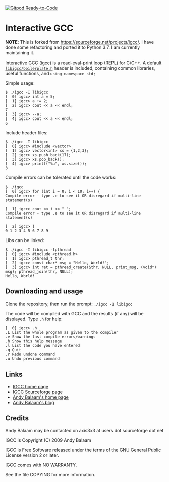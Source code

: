 [![Gitpod Ready-to-Code](https://img.shields.io/badge/Gitpod-Ready--to--Code-blue?logo=gitpod)](https://gitpod.io/#https://github.com/alexandru-dinu/igcc)

# Interactive GCC

**NOTE**: This is forked from https://sourceforge.net/projects/igcc/. I have done some refactoring and ported it to Python 3.7. I am currently maintaining it.

Interactive GCC (igcc) is a read-eval-print loop (REPL) for C/C++.
A default [`libigcc/boilerplate.h`](https://github.com/alexandru-dinu/igcc/blob/master/libigcc/boilerplate.h) header is included, containing common libraries, useful functions, and `using namespace std;`

Simple usage:

```
$ ./igcc -I libigcc
[  0] igcc> int a = 5;
[  1] igcc> a += 2;
[  2] igcc> cout << a << endl;
7
[  3] igcc> --a;
[  4] igcc> cout << a << endl;
6
```

Include header files:

```
$ ./igcc -I libigcc
[  0] igcc> #include <vector>
[  1] igcc> vector<int> xs = {1,2,3};
[  2] igcc> xs.push_back(17);
[  3] igcc> xs.pop_back();
[  4] igcc> printf("%u", xs.size());
3
```

Compile errors can be tolerated until the code works:

```
$ ./igcc
[  0] igcc> for (int i = 0; i < 10; i++) {
Compile error - type .e to see it OR disregard if multi-line statement(s)

[  1] igcc> cout << i << " ";
Compile error - type .e to see it OR disregard if multi-line statement(s)

[  2] igcc> }
0 1 2 3 4 5 6 7 8 9
```

Libs can be linked:

```
$ ./igcc -I libigcc -lpthread
[  0] igcc> #include <pthread.h>
[  1] igcc> pthread_t thr;
[  2] igcc> const char* msg = "Hello, World!";
[  3] igcc> int ret = pthread_create(&thr, NULL, print_msg, (void*) msg); pthread_join(thr, NULL);
Hello, World!
```

## Downloading and usage

Clone the repository, then run the prompt: `./igcc -I libigcc`

The code will be compiled with GCC and the results (if any) will be displayed.
Type `.h` for help:

```
[  0] igcc> .h
.L List the whole program as given to the compiler
.e Show the last compile errors/warnings
.h Show this help message
.l List the code you have entered
.q Quit
.r Redo undone command
.u Undo previous command
```


## Links
- [IGCC home page](http://www.artificialworlds.net/wiki/IGCC/IGCC)
- [IGCC Sourceforge page](http://sourceforge.net/projects/igcc/)
- [Andy Balaam's home page](http://www.artificialworlds.net)
- [Andy Balaam's blog](http://www.artificialworlds.net/blog)

## Credits

Andy Balaam may be contacted on axis3x3 at users dot sourceforge dot net

IGCC is Copyright (C) 2009 Andy Balaam

IGCC is Free Software released under the terms of the GNU General Public License version 2 or later.

IGCC comes with NO WARRANTY.

See the file COPYING for more information.
